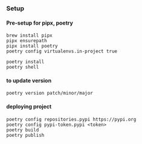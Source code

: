 ### Setup
#### Pre-setup for pipx, poetry
```
brew install pipx
pipx ensurepath
pipx install poetry
poetry config virtualenvs.in-project true
```

```
poetry install
poetry shell
```

#### to update version
`poetry version patch/minor/major`


#### deploying project
```
poetry config repositories.pypi https://pypi.org
poetry config pypi-token.pypi <token>
poetry build
poetry publish
```
